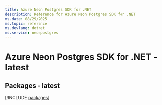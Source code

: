 ```yaml
---
title: Azure Neon Postgres SDK for .NET
description: Reference for Azure Neon Postgres SDK for .NET
ms.date: 08/29/2025
ms.topic: reference
ms.devlang: dotnet
ms.service: neonpostgres
---
```

# Azure Neon Postgres SDK for .NET - latest
## Packages - latest
[!INCLUDE [packages](neon-postgres-index.md)]